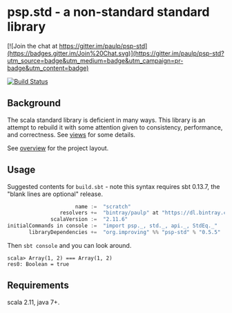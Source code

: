 psp.std - a non-standard standard library
=========================================

[![Join the chat at https://gitter.im/paulp/psp-std](https://badges.gitter.im/Join%20Chat.svg)](https://gitter.im/paulp/psp-std?utm_source=badge&utm_medium=badge&utm_campaign=pr-badge&utm_content=badge)

[![Build Status](https://travis-ci.org/paulp/psp-std.svg?branch=master)](https://travis-ci.org/paulp/psp-std)

Background
----------

The scala standard library is deficient in many ways. This library is an
attempt to rebuild it with some attention given to consistency, performance,
and correctness. See [views](doc/views.md) for some details.

See [overview](doc/overview.md) for the project layout.

Usage
-----

Suggested contents for ```build.sbt``` - note this syntax requires sbt 0.13.7, the "blank lines are optional" release.

```scala
                      name :=  "scratch"
                 resolvers +=  "bintray/paulp" at "https://dl.bintray.com/paulp/maven"
              scalaVersion :=  "2.11.6"
initialCommands in console :=  "import psp._, std._, api._, StdEq._"
       libraryDependencies +=  "org.improving" %% "psp-std" % "0.5.5"
```

Then ```sbt console``` and you can look around.
```
scala> Array(1, 2) === Array(1, 2)
res0: Boolean = true
```

Requirements
------------

scala 2.11, java 7+.
